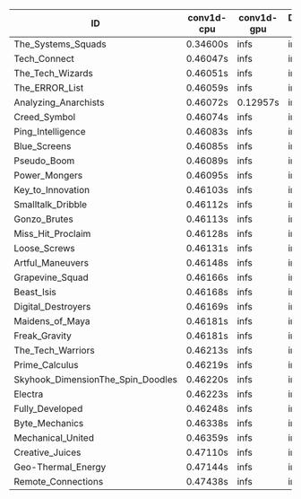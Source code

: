 |ID|conv1d-cpu|conv1d-gpu|DWSPConv2D-gpu|gemm-gpu|avg|
|-|-|-|-|-|-|
|The_Systems_Squads|0.34600s|infs|infs|4.64863s|infs|
|Tech_Connect|0.46047s|infs|infs|4.46434s|infs|
|The_Tech_Wizards|0.46051s|infs|infs|4.46294s|infs|
|The_ERROR_List|0.46059s|infs|infs|4.44354s|infs|
|Analyzing_Anarchists|0.46072s|0.12957s|infs|4.46440s|infs|
|Creed_Symbol|0.46074s|infs|infs|4.42390s|infs|
|Ping_Intelligence|0.46083s|infs|infs|4.45823s|infs|
|Blue_Screens|0.46085s|infs|infs|4.44146s|infs|
|Pseudo_Boom|0.46089s|infs|infs|4.46163s|infs|
|Power_Mongers|0.46095s|infs|infs|4.45509s|infs|
|Key_to_Innovation|0.46103s|infs|infs|4.43090s|infs|
|Smalltalk_Dribble|0.46112s|infs|infs|4.41575s|infs|
|Gonzo_Brutes|0.46113s|infs|infs|4.44847s|infs|
|Miss_Hit_Proclaim|0.46128s|infs|infs|4.42932s|infs|
|Loose_Screws|0.46131s|infs|infs|4.43406s|infs|
|Artful_Maneuvers|0.46148s|infs|infs|4.45288s|infs|
|Grapevine_Squad|0.46166s|infs|infs|4.42988s|infs|
|Beast_Isis|0.46168s|infs|infs|4.42902s|infs|
|Digital_Destroyers|0.46169s|infs|infs|4.43393s|infs|
|Maidens_of_Maya|0.46181s|infs|infs|4.45582s|infs|
|Freak_Gravity|0.46181s|infs|infs|4.45121s|infs|
|The_Tech_Warriors|0.46213s|infs|infs|4.44824s|infs|
|Prime_Calculus|0.46219s|infs|infs|4.46880s|infs|
|Skyhook_DimensionThe_Spin_Doodles|0.46220s|infs|infs|4.77246s|infs|
|Electra|0.46223s|infs|infs|4.45273s|infs|
|Fully_Developed|0.46248s|infs|infs|4.47302s|infs|
|Byte_Mechanics|0.46338s|infs|infs|4.45022s|infs|
|Mechanical_United|0.46359s|infs|infs|4.46538s|infs|
|Creative_Juices|0.47110s|infs|infs|4.53622s|infs|
|Geo-Thermal_Energy|0.47144s|infs|infs|4.65823s|infs|
|Remote_Connections|0.47438s|infs|infs|4.62442s|infs|
